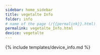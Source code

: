 ```yaml
---
sidebar: home_sidebar
title: vegetalte Info
folder: info
# name of the page (/{{permalink}}.html)
permalink: vegetalte_Info.html
device: vegetalte
---
```

{% include templates/device_info.md %}
